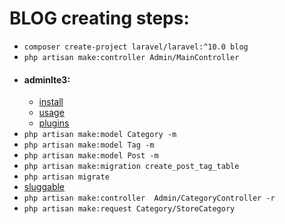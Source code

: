 # BLOG creating steps:
- `composer create-project laravel/laravel:^10.0 blog`
- `php artisan make:controller Admin/MainController`
- #### adminlte3:
  - [install](https://github.com/jeroennoten/Laravel-AdminLTE/wiki/Installation)
  - [usage](https://github.com/jeroennoten/Laravel-AdminLTE/wiki/Usage)
  - [plugins](https://github.com/jeroennoten/Laravel-AdminLTE/wiki/Plugins-Configuration)
- `php artisan make:model Category -m`
- `php artisan make:model Tag -m`
- `php artisan make:model Post -m`
- `php artisan make:migration create_post_tag_table`
- `php artisan migrate` 
- [sluggable](https://github.com/cviebrock/eloquent-sluggable)
- `php artisan make:controller  Admin/CategoryController -r`
- `php artisan make:request Category/StoreCategory`